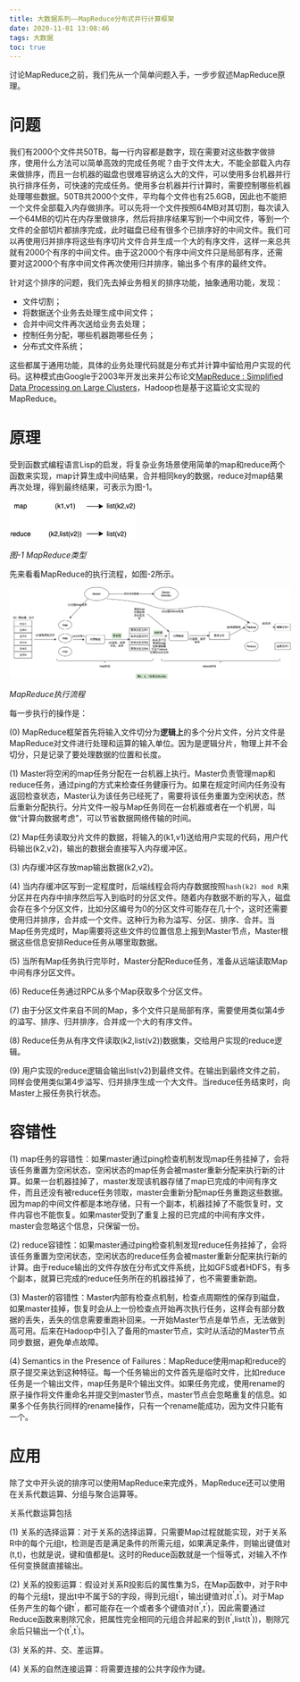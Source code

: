 ```yaml
---
title: 大数据系列——MapReduce分布式并行计算框架
date: 2020-11-01 13:08:46
tags: 大数据
toc: true
---
```


讨论MapReduce之前，我们先从一个简单问题入手，一步步叙述MapReduce原理。

# 问题

我们有2000个文件共50TB，每一行内容都是数字，现在需要对这些数字做排序，使用什么方法可以简单高效的完成任务呢？由于文件太大，不能全部载入内存来做排序，而且一台机器的磁盘也很难容纳这么大的文件，可以使用多台机器并行执行排序任务，可快速的完成任务。使用多台机器并行计算时，需要控制哪些机器处理哪些数据。50TB共2000个文件，平均每个文件也有25.6GB，因此也不能把一个文件全部载入内存做排序。可以先将一个文件按照64MB对其切割，每次读入一个64MB的切片在内存里做排序，然后将排序结果写到一个中间文件，等到一个文件的全部切片都排序完成，此时磁盘已经有很多个已排序好的中间文件。我们可以再使用归并排序将这些有序切片文件合并生成一个大的有序文件，这样一来总共就有2000个有序的中间文件。由于这2000个有序中间文件只是局部有序，还需要对这2000个有序中间文件再次使用归并排序，输出多个有序的最终文件。

针对这个排序的问题，我们先去掉业务相关的排序功能，抽象通用功能，发现：

* 文件切割；
* 将数据送个业务去处理生成中间文件；
* 合并中间文件再次送给业务去处理；
* 控制任务分配，哪些机器跑哪些任务；
* 分布式文件系统；

这些都属于通用功能，具体的业务处理代码就是分布式并计算中留给用户实现的代码。这种模式由Google于2003年开发出来并公布论文[MapReduce : Simplified Data Processing on Large Clusters](https://static.googleusercontent.com/media/research.google.com/zh-CN//archive/mapreduce-osdi04.pdf)，Hadoop也是基于这篇论文实现的MapReduce。

# 原理

受到函数式编程语言Lisp的启发，将复杂业务场景使用简单的map和reduce两个函数来实现，map计算生成中间结果，合并相同key的数据，reduce对map结果再次处理，得到最终结果，可表示为图-1。

![MapReduce类型](/images/mapreduce_types.png "MapReduce类型")

*图-1 MapReduce类型*

先来看看MapReduce的执行流程，如图-2所示。

![MapReduce执行流程](/images/mapreduce_execution_diagram.png "MapReduce执行流程")

*MapReduce执行流程*

每一步执行的操作是：

(0) MapReduce框架首先将输入文件切分为**逻辑上**的多个分片文件，分片文件是MapReduce对文件进行处理和运算的输入单位。因为是逻辑分片，物理上并不会切分，只是记录了要处理数据的位置和长度。

(1) Master将空闲的map任务分配在一台机器上执行。Master负责管理map和reduce任务，通过ping的方式来检查任务健康行为。如果在规定时间内任务没有返回检查状态，Master认为该任务已经死了，需要将该任务重置为空闲状态，然后重新分配执行。分片文件一般与Map任务同在一台机器或者在一个机房，叫做“计算向数据考虑”，可以节省数据网络传输的时间。

(2) Map任务读取分片文件的数据，将输入的(k1,v1)送给用户实现的代码，用户代码输出(k2,v2)，输出的数据会直接写入内存缓冲区。

(3) 内存缓冲区存放map输出数据(k2,v2)。

(4) 当内存缓冲区写到一定程度时，后端线程会将内存数据按照`hash(k2) mod R`来分区并在内存中排序然后写入到临时的分区文件。随着内存数据不断的写入，磁盘会存在多个分区文件，比如分区编号为0的分区文件可能存在几十个，这时还需要使用归并排序，合并成一个文件。这种行为称为溢写、分区、排序、合并。当Map任务完成时，Map需要将这些文件的位置信息上报到Master节点，Master根据这些信息安排Reduce任务从哪里取数据。

(5) 当所有Map任务执行完毕时，Master分配Reduce任务，准备从远端读取Map中间有序分区文件。

(6) Reduce任务通过RPC从多个Map获取多个分区文件。

(7) 由于分区文件来自不同的Map，多个文件只是局部有序，需要使用类似第4步的溢写、排序、归并排序，合并成一个大的有序文件。

(8) Reduce任务从有序文件读取(k2,list(v2))数据集，交给用户实现的reduce逻辑。

(9) 用户实现的reduce逻辑会输出list(v2)到最终文件。在输出到最终文件之前，同样会使用类似第4步溢写、归并排序生成一个大文件。当reduce任务结束时，向Master上报任务执行状态。

# 容错性

(1) map任务的容错性：如果master通过ping检查机制发现map任务挂掉了，会将该任务重置为空闲状态，空闲状态的map任务会被master重新分配来执行新的计算。如果一台机器挂掉了，master发现该机器存储了map已完成的中间有序文件，而且还没有被reduce任务领取，master会重新分配map任务重跑这些数据。因为map的中间文件都是本地存储，只有一个副本，机器挂掉了不能恢复时，文件内容也不能恢复。如果master受到了重复上报的已完成的中间有序文件，master会忽略这个信息，只保留一份。

(2) reduce容错性：如果master通过ping检查机制发现reduce任务挂掉了，会将该任务重置为空闲状态，空闲状态的reduce任务会被master重新分配来执行新的计算。由于reduce输出的文件存放在分布式文件系统，比如GFS或者HDFS，有多个副本，就算已完成的reduce任务所在的机器挂掉了，也不需要重新跑。

(3) Master的容错性：Master内部有检查点机制，检查点周期性的保存到磁盘，如果master挂掉，恢复时会从上一份检查点开始再次执行任务，这样会有部分数据的丢失，丢失的信息需要重跑补回来。一开始Master节点是单节点，无法做到高可用。后来在Hadoop中引入了备用的master节点，实时从活动的Master节点同步数据，避免单点故障。

(4) Semantics in the Presence of Failures：MapReduce使用map和reduce的原子提交来达到这种特征。每一个任务输出的文件首先是临时文件，比如reduce任务是一个输出文件，map任务是R个输出文件。如果任务完成，使用rename的原子操作将文件重命名并提交到master节点，master节点会忽略重复的信息。如果多个任务执行同样的rename操作，只有一个rename能成功，因为文件只能有一个。

# 应用

除了文中开头说的排序可以使用MapReduce来完成外，MapReduce还可以使用在关系代数运算、分组与聚合运算等。

关系代数运算包括

(1) 关系的选择运算：对于关系的选择运算，只需要Map过程就能实现，对于关系R中的每个元组t，检测是否是满足条件的所需元组，如果满足条件，则输出键值对(t,t)，也就是说，键和值都是t。这时的Reduce函数就是一个恒等式，对输入不作任何变换就直接输出。

(2) 关系的投影运算：假设对关系R投影后的属性集为S，在Map函数中，对于R中的每个元组t，提出t中不属于S的字段，得到元组t<sup>'</sup>，输出键值对(t<sup>'</sup>,t<sup>'</sup>)。对于Map任务产生的每个键t<sup>'</sup>，都可能存在一个或者多个键值对(t<sup>'</sup>,t<sup>'</sup>)，因此需要通过Reduce函数来剔除冗余，把属性完全相同的元组合并起来的到(t<sup>'</sup>,list(t<sup>'</sup>))，剔除冗余后只输出一个(t<sup>'</sup>,t<sup>'</sup>)。

(3) 关系的并、交、差运算。

(4) 关系的自然连接运算：将需要连接的公共字段作为键。




